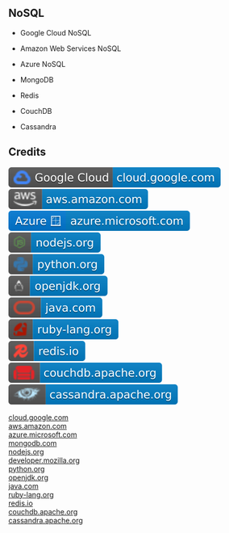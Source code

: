 NoSQL
-----

- Google Cloud NoSQL

- Amazon Web Services NoSQL

- Azure NoSQL

- MongoDB

- Redis

- CouchDB

- Cassandra

Credits
-------
[![image](
Badges/cloud.google.com.svg?raw=true)](https://cloud.google.com)  
[![image](
Badges/aws.amazon.com.svg?raw=true)](https://aws.amazon.com)  
[![image](
Badges/azure.microsoft.com.svg?raw=true)](https://azure.microsoft.com)  
[![image](
Badges/nodejs.org.svg?raw=true)](https://nodejs.org)  
[![image](
Badges/python.org.svg?raw=true)](https://python.org)  
[![image](
Badges/openjdk.org.svg?raw=true)](https://openjdk.org)  
[![image](
Badges/java.com.svg?raw=true)](https://java.com)  
[![image](
Badges/ruby-lang.org.svg?raw=true)](https://ruby-lang.org)  
[![image](
Badges/redis.io.svg?raw=true)](https://redis.io)  
[![image](
Badges/couchdb.apache.org.svg?raw=true)](https://couchdb.apache.org)  
[![image](
Badges/cassandra.apache.org.svg?raw=true)](https://cassandra.apache.org)  





[cloud.google.com](https://cloud.google.com/)  
[aws.amazon.com](https://aws.amazon.com/)  
[azure.microsoft.com](https://azure.microsoft.com/)  
[mongodb.com](https://mongodb.com/)  
[nodejs.org](https://nodejs.org/)  
[developer.mozilla.org](https://developer.mozilla.org/)  
[python.org](https://python.org/)  
[openjdk.org](https://openjdk.org/)  
[java.com](https://java.com/)  
[ruby-lang.org](https://ruby-lang.org/)  
[redis.io](https://redis.io/)  
[couchdb.apache.org](https:///)  
[cassandra.apache.org](https:///)
